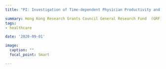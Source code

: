 ```yaml
---
title: "PI: Investigation of Time-dependent Physician Productivity and Application in Emergency Department Waiting Time Management 2023 - 2025"

summary: Hong Kong Research Grants Council General Research Fund  (GRF) 	17501022
tags:
- healthcare

date: '2020-09-01'

image:
  caption: ""
  focal_point: Smart

---
```

